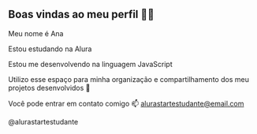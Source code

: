 ## Boas vindas ao meu perfil 💙💙
Meu nome é Ana

Estou estudando na Alura

Estou me desenvolvendo na linguagem JavaScript

Utilizo esse espaço para minha organização e compartilhamento dos meu projetos desenvolvidos 👋


Você pode entrar em contato comigo 📫
alurastartestudante@email.com

@alurastartestudante

<!--
**AnaBeatriz1A/AnaBeatriz1A** is a ✨ _special_ ✨ repository because its `README.md` (this file) appears on your GitHub profile.

Here are some ideas to get you started:

- 🔭 I’m currently working on ...
- 🌱 I’m currently learning ...
- 👯 I’m looking to collaborate on ...
- 🤔 I’m looking for help with ...
- 💬 Ask me about ...
- 📫 How to reach me: ...
- 😄 Pronouns: ...
- ⚡ Fun fact: ...
-->
